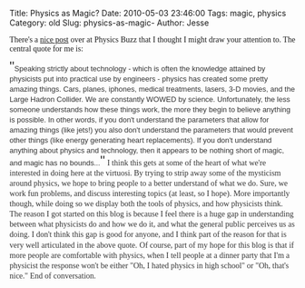 Title: Physics as Magic?
Date: 2010-05-03 23:46:00
Tags: magic, physics
Category: old
Slug: physics-as-magic-
Author: Jesse

<span class="Apple-style-span" style="font-family: Georgia, 'Times New Roman', serif;">There's a </span><a href="http://physicsbuzz.physicscentral.com/2010/05/iron-man-2-and-myth-of-physicist.html"><span class="Apple-style-span" style="font-family: Georgia, 'Times New Roman', serif;">nice post</span></a><span class="Apple-style-span" style="font-family: Georgia, 'Times New Roman', serif;"> over at Physics Buzz that I thought I might draw your attention to.  The central quote for me is:</span>

<span class="Apple-style-span" style="color: #333333; font-family: 'Trebuchet MS', Verdana, Arial, sans-serif; line-height: 18px;"><span class="Apple-style-span" style="font-size: x-large;">"</span></span><span class="Apple-style-span" style="color: #333333; font-family: 'Trebuchet MS', Verdana, Arial, sans-serif; font-size: 13px; line-height: 18px;">Speaking strictly about technology - which is often the knowledge attained by physicists put into practical use by engineers - physics has created some pretty amazing things. Cars, planes, iphones, medical treatments, lasers, 3-D movies, and the Large Hadron Collider. We are constantly WOWED by science. Unfortunately, the less someone understands how these things work, the more they begin to believe anything is possible. In other words, if you don't understand the parameters that allow for amazing things (like jets!) you also don't understand the parameters that would prevent other things (like energy generating heart replacements). If you don't understand anything about physics and technology, then it appears to be nothing short of magic, and magic has no bounds...</span><span class="Apple-style-span" style="color: #333333; font-family: 'Trebuchet MS', Verdana, Arial, sans-serif; line-height: 18px;"><span class="Apple-style-span" style="font-size: x-large;">"</span></span>
<span class="Apple-style-span" style="color: #333333; font-family: 'Trebuchet MS', Verdana, Arial, sans-serif;"><span class="Apple-style-span" style="font-size: x-large; line-height: 18px;"></span></span>
<span class="Apple-style-span" style="color: #333333; font-family: 'Trebuchet MS', Verdana, Arial, sans-serif;"><a name='more'></a></span>
<span class="Apple-style-span" style="color: #333333; font-family: 'Trebuchet MS', Verdana, Arial, sans-serif;"><span class="Apple-style-span" style="line-height: 18px;"><span class="Apple-style-span" style="font-family: Georgia, 'Times New Roman', serif;">I think this gets at some of the heart of what we're interested in doing here at the virtuosi.  By trying to strip away some of the mysticism around physics, we hope to bring people to a better understand of what we do.  Sure, we work fun problems, and discuss interesting topics (at least, so I hope).  More importantly though, while doing so we display both the tools of physics, and how physicists think.  The reason I got started on this blog is because I feel there is a huge gap in understanding between what physicists do and how we do it, and what the general public perceives us as doing.  I don't think this gap is good for anyone, and I think part of the reason for that is very well articulated in the above quote.</span></span></span>
<span class="Apple-style-span" style="color: #333333; font-family: Georgia, 'Times New Roman', serif;"><span class="Apple-style-span" style="line-height: 18px;">
</span></span>
<span class="Apple-style-span" style="color: #333333; font-family: 'Trebuchet MS', Verdana, Arial, sans-serif;"><span class="Apple-style-span" style="line-height: 18px;"><span class="Apple-style-span" style="font-family: Georgia, 'Times New Roman', serif;">Of course, part of my hope for this blog is that if more people are comfortable with physics, when I tell people at a dinner party that I'm a physicist the response won't be either "Oh, I hated physics in high school" or "Oh, that's nice." End of conversation.</span></span></span>
